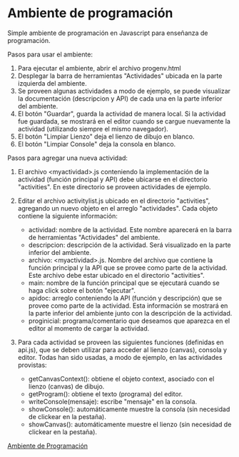 # Ambiente de programación

Simple ambiente de programación en Javascript para enseñanza de programación.

Pasos para usar el ambiente:


1. Para  ejecutar el ambiente, abrir el archivo progenv.html
2. Desplegar la barra de herramientas "Actividades" ubicada en la parte izquierda del ambiente.
3. Se proveen algunas actividades a modo de ejemplo, se puede visualizar la documentación (descripcion y API) de cada una en la parte inferior del ambiente. 
4. El botón "Guardar",  guarda la actividad  de manera local. Si la actividad fue guardada, se mostrará en el editor cuando se cargue nuevamente la actividad (utilizando siempre el mismo navegador).
5. El botón "Limpiar Lienzo" deja el lienzo de dibujo en blanco.
6. El botón "Limpiar Console" deja la consola en blanco.

Pasos para agregar una nueva actividad:

1. El archivo \<myactividad\>.js conteniendo la implementación de la actividad (función principal y API) debe ubicarse en el directorio "activities". En este directorio se proveen actividades de ejemplo.

2. Editar el archivo activitylist.js ubicado en el directorio "activities",  agregando un nuevo objeto en el arreglo "actividades". Cada objeto contiene la siguiente información:

    - actividad: nombre de la actividad. Este nombre aparecerá en la barra de herramientas "Actividades" del ambiente.
    - descripcion: descripción de la actividad. Será visualizado en la parte inferior del ambiente.
    - archivo: \<myactividad\>.js. Nombre del archivo que contiene la función principal y la API que se provee como parte de la actividad. Este archivo debe estar ubicado en el directorio "activities". 
    - main: nombre de la función principal que se ejecutará cuando se haga click sobre el botón "ejecutar".
    - apidoc: arreglo conteniendo la API (función y descripción) que se provee como parte de la actividad. Esta información se mostrará en la parte inferior del ambiente junto con la descripción de la actividad.
    - proginicial: programa/comentario que deseamos  que aparezca en el editor al momento de cargar la actividad.



3. Para cada actividad se proveen las siguientes funciones (definidas en api.js), que se deben utilizar para acceder al lienzo (canvas), consola y editor. Todas han sido usadas, a modo de ejemplo, en las actividades provistas:

    - getCanvasContext(): obtiene el objeto context, asociado con el lienzo (canvas) de dibujo.
    - getProgram(): obtiene el texto (programa) del editor.
    - writeConsole(mensaje): escribe "mensaje" en la consola.
    - showConsole(): automáticamente muestre la consola (sin necesidad de clickear en la pestaña).
    - showCanvas(): automáticamente muestre el lienzo (sin necesidad de clickear en la pestaña). 

    
[Ambiente de Programación](progenv.html)




